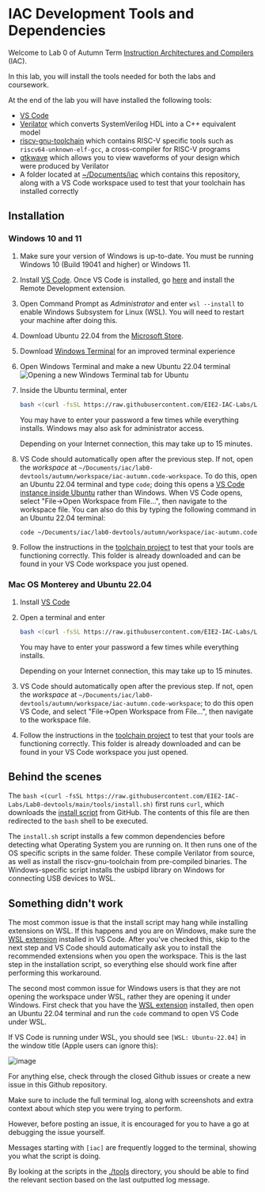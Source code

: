 # IAC Development Tools and Dependencies

Welcome to Lab 0 of Autumn Term [Instruction Architectures and Compilers](http://intranet.ee.ic.ac.uk/electricalengineering/eecourses_t4/course_content.asp?c=ELEC50010&s=I2) (IAC).

In this lab, you will install the tools needed for both the labs and coursework.

At the end of the lab you will have installed the following tools:

- [VS Code](https://code.visualstudio.com/Download)
- [Verilator](https://github.com/verilator/verilator) which converts SystemVerilog HDL into a C++ equivalent model
- [riscv-gnu-toolchain](https://github.com/riscv-collab/riscv-gnu-toolchain) which contains RISC-V specific tools such as `riscv64-unknown-elf-gcc`, a cross-compiler for RISC-V programs
- [gtkwave](http://gtkwave.sourceforge.net/) which allows you to view waveforms of your design which were produced by Verilator
- A folder located at [~/Documents/iac](~/Documents/iac) which contains this repository, along with a VS Code workspace used to test that your toolchain has installed correctly

## Installation

### Windows 10 and 11

1) Make sure your version of Windows is up-to-date. You must be running Windows 10 (Build 19041 and higher) or Windows 11.
2) Install [VS Code](https://code.visualstudio.com/Download). Once VS Code is installed, go [here](https://marketplace.visualstudio.com/items?itemName=ms-vscode-remote.vscode-remote-extensionpack) and install the Remote Development extension.
3) Open Command Prompt as *Administrator* and enter `wsl --install` to enable Windows Subsystem for Linux (WSL). You will need to restart your machine after doing this.
4) Download Ubuntu 22.04 from the [Microsoft Store](https://www.microsoft.com/store/productId/9PN20MSR04DW).
5) Download [Windows Terminal](https://aka.ms/terminal) for an improved terminal experience
6) Open Windows Terminal and make a new Ubuntu 22.04 terminal
   ![Opening a new Windows Terminal tab for Ubuntu](./images/wsl_install.png)
7) Inside the Ubuntu terminal, enter

    ```bash
    bash <(curl -fsSL https://raw.githubusercontent.com/EIE2-IAC-Labs/Lab0-devtools/main/tools/install.sh)
    ```

    You may have to enter your password a few times while everything installs. Windows may also ask for administrator access.

    Depending on your Internet connection, this may take up to 15 minutes.
8) VS Code should automatically open after the previous step. If not, open the *workspace* at `~/Documents/iac/lab0-devtools/autumn/workspace/iac-autumn.code-workspace`. To do this, open an Ubuntu 22.04 terminal and type `code`; doing this opens a [VS Code instance inside Ubuntu](https://code.visualstudio.com/docs/remote/wsl#_getting-started) rather than Windows. When VS Code opens, select "File->Open Workspace from File...", then navigate to the workspace file. You can also do this by typing the following command in an Ubuntu 22.04 terminal:

   ```bash
   code ~/Documents/iac/lab0-devtools/autumn/workspace/iac-autumn.code-workspace
   ```

9) Follow the instructions in the [toolchain project](https://github.com/EIE2-IAC-Labs/Lab0-devtools/blob/main/autumn/workspace/toolchain) to test that your tools are functioning correctly. This folder is already downloaded and can be found in your VS Code workspace you just opened.

### Mac OS Monterey and Ubuntu 22.04

1) Install [VS Code](https://code.visualstudio.com/Download)
2) Open a terminal and enter

    ```bash
    bash <(curl -fsSL https://raw.githubusercontent.com/EIE2-IAC-Labs/Lab0-devtools/main/tools/install.sh)
    ```

    You may have to enter your password a few times while everything installs.

    Depending on your Internet connection, this may take up to 15 minutes.
3) VS Code should automatically open after the previous step. If not, open the *workspace* at `~/Documents/iac/lab0-devtools/autumn/workspace/iac-autumn.code-workspace`; to do this open VS Code, and select "File->Open Workspace from File...", then navigate to the workspace file.
4) Follow the instructions in the [toolchain project](https://github.com/EIE2-IAC-Labs/Lab0-devtools/blob/main/autumn/workspace/toolchain) to test that your tools are functioning correctly. This folder is already downloaded and can be found in your VS Code workspace you just opened.

## Behind the scenes

The `bash <(curl -fsSL https://raw.githubusercontent.com/EIE2-IAC-Labs/Lab0-devtools/main/tools/install.sh)` first runs `curl`, which downloads the [install script](./tools/install.sh) from GitHub. The contents of this file are then redirected to the `bash` shell to be executed.

The `install.sh` script installs a few common dependencies before detecting what Operating System you are running on. It then runs one of the OS specific scripts in the same folder. These  compile Verilator from source, as well as install the riscv-gnu-toolchain from pre-compiled binaries. The Windows-specific script installs the usbipd library on Windows for connecting USB devices to WSL.

## Something didn't work

The most common issue is that the install script may hang while installing extensions on WSL. If this happens and you are on Windows, make sure the [WSL extension](https://marketplace.visualstudio.com/items?itemName=ms-vscode-remote.vscode-remote-extensionpack) installed in VS Code. After you've checked this, skip to the next step and VS Code should automatically ask you to install the recommended extensions when you open the workspace. This is the last step in the installation script, so everything else should work fine after performing this workaround.

The second most common issue for Windows users is that they are not opening the workspace under WSL, rather they are opening it under Windows. First check that you have the [WSL extension](https://marketplace.visualstudio.com/items?itemName=ms-vscode-remote.vscode-remote-extensionpack) installed, then open an Ubuntu 22.04 terminal and run the `code` command to open VS Code under WSL.

If VS Code is running under WSL, you should see `[WSL: Ubuntu-22.04]` in the window title (Apple users can ignore this):

![image](https://user-images.githubusercontent.com/1413854/196061022-afe07888-2956-4c38-8702-e99b246be5cb.png)

For anything else, check through the closed Github issues or create a new issue in this Github repository.

Make sure to include the full terminal log, along with screenshots and extra
context about which step you were trying to perform.

However, before posting an issue, it is encouraged for you to have a go at
debugging the issue yourself.

Messages starting with `[iac]` are frequently
logged to the terminal, showing you what the script is doing.

By looking at the scripts in the [./tools](tools) directory, you should be able
to find the relevant section based on the last outputted log message.
